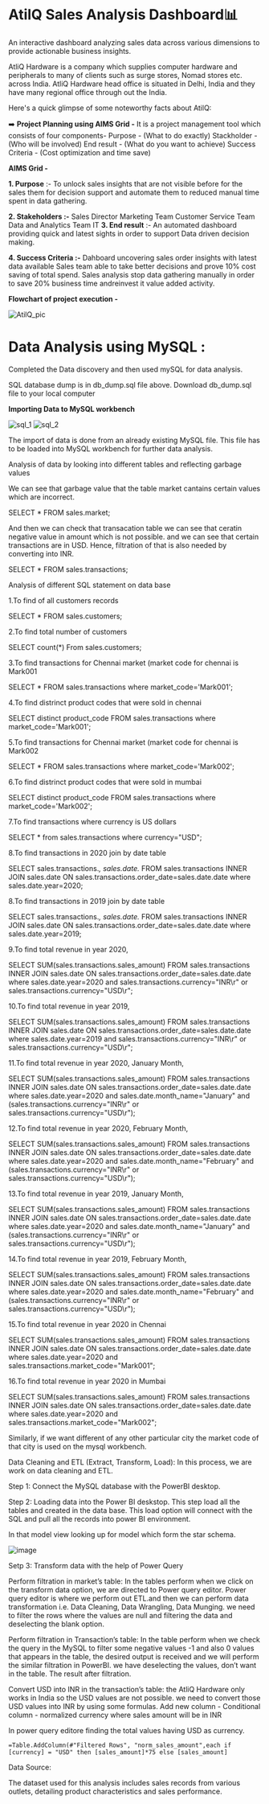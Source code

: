 # AtilQ Sales Analysis Dashboard📊

An interactive dashboard analyzing sales data across various dimensions to provide actionable business insights.

AtliQ Hardware is a company which supplies computer hardware and peripherals to many of clients such as surge stores, Nomad stores etc. across India. AtliQ Hardware head office is situated in Delhi, India and they have many regional office through out the India.

Here's a quick glimpse of some noteworthy facts about AtilQ:

 ➡️ **Project Planning using AIMS Grid -**
    It is a project management tool which consists of four components-
    Purpose - (What to do exactly)
    Stackholder - (Who will be involved)
    End result - (What do you want to achieve)
    Success Criteria - (Cost optimization and time save)
    
**AIMS Grid -**

**1. Purpose** :- To unlock sales insights that are not visible before for the sales them for decision support and automate them to reduced manual time spent in data gathering.

**2. Stakeholders :-**
Sales Director
Marketing Team
Customer Service Team
Data and Analytics Team
IT
**3. End result** :- An automated dashboard providing quick and latest sights in order to support Data driven decision making.

**4. Success Criteria :-**
Dahboard uncovering sales order insights with latest data available
Sales team able to take better decisions and prove 10% cost saving of total spend.
Sales analysis stop data gathering manually in order to save 20% business time andreinvest it value added activity.

**Flowchart of project execution -**


![AtilQ_pic](https://github.com/user-attachments/assets/c5432643-bcad-4135-b4ea-d5b7512f37c5)


# Data Analysis using MySQL :

Completed the Data discovery and then used mySQL for data analysis.

SQL database dump is in db_dump.sql file above. Download db_dump.sql file to your local computer

**Importing Data to MySQL workbench**

![sql_1](https://github.com/user-attachments/assets/1ef8940f-19ff-4100-896d-4848e21b397e)
![sql_2](https://github.com/user-attachments/assets/52c33cd8-280b-4666-896e-08687a18e6ea)


The import of data is done from an already existing MySQL file. This file has to be loaded into MySQL workbench for further data analysis.

Analysis of data by looking into different tables and reflecting garbage values

We can see that garbage value that the table market cantains certain values which are incorrect.

SELECT * FROM sales.market;

And then we can check that transacation table we can see that ceratin negative value in amount which is not possible. and we can see that certain transactions are in USD. Hence, filtration of that is also needed by converting into INR.

SELECT * FROM sales.transactions;

Analysis of different SQL statement on data base

1.To find of all customers records

SELECT * FROM sales.customers;

2.To find total number of customers

SELECT count(*) From sales.customers;

3.To find transactions for Chennai market (market code for chennai is Mark001

SELECT * FROM sales.transactions where market_code='Mark001';

4.To find distrinct product codes that were sold in chennai

SELECT distinct product_code FROM sales.transactions where market_code='Mark001';

5.To find transactions for Chennai market (market code for chennai is Mark002

SELECT * FROM sales.transactions where market_code='Mark002';

6.To find distrinct product codes that were sold in mumbai

SELECT distinct product_code FROM sales.transactions where market_code='Mark002';

7.To find transactions where currency is US dollars

SELECT * from sales.transactions where currency="USD";

8.To find transactions in 2020 join by date table

SELECT sales.transactions.*, sales.date.* FROM sales.transactions INNER JOIN sales.date ON sales.transactions.order_date=sales.date.date where sales.date.year=2020;

8.To find transactions in 2019 join by date table

SELECT sales.transactions.*, sales.date.* FROM sales.transactions INNER JOIN sales.date ON sales.transactions.order_date=sales.date.date where sales.date.year=2019;

9.To find total revenue in year 2020,

SELECT SUM(sales.transactions.sales_amount) FROM sales.transactions INNER JOIN sales.date ON sales.transactions.order_date=sales.date.date where sales.date.year=2020 and sales.transactions.currency="INR\r" or sales.transactions.currency="USD\r";

10.To find total revenue in year 2019,

SELECT SUM(sales.transactions.sales_amount) FROM sales.transactions INNER JOIN sales.date ON sales.transactions.order_date=sales.date.date where sales.date.year=2019 and sales.transactions.currency="INR\r" or sales.transactions.currency="USD\r";

11.To find total revenue in year 2020, January Month,

SELECT SUM(sales.transactions.sales_amount) FROM sales.transactions INNER JOIN sales.date ON sales.transactions.order_date=sales.date.date where sales.date.year=2020 and sales.date.month_name="January" and (sales.transactions.currency="INR\r" or sales.transactions.currency="USD\r");

12.To find total revenue in year 2020, February Month,

SELECT SUM(sales.transactions.sales_amount) FROM sales.transactions INNER JOIN sales.date ON sales.transactions.order_date=sales.date.date where sales.date.year=2020 and sales.date.month_name="February" and (sales.transactions.currency="INR\r" or sales.transactions.currency="USD\r");

13.To find total revenue in year 2019, January Month,

SELECT SUM(sales.transactions.sales_amount) FROM sales.transactions INNER JOIN sales.date ON sales.transactions.order_date=sales.date.date where sales.date.year=2020 and sales.date.month_name="January" and (sales.transactions.currency="INR\r" or sales.transactions.currency="USD\r");

14.To find total revenue in year 2019, February Month,

SELECT SUM(sales.transactions.sales_amount) FROM sales.transactions INNER JOIN sales.date ON sales.transactions.order_date=sales.date.date where sales.date.year=2020 and sales.date.month_name="February" and (sales.transactions.currency="INR\r" or sales.transactions.currency="USD\r");

15.To find total revenue in year 2020 in Chennai

SELECT SUM(sales.transactions.sales_amount) FROM sales.transactions INNER JOIN sales.date ON sales.transactions.order_date=sales.date.date where sales.date.year=2020 and sales.transactions.market_code="Mark001";

16.To find total revenue in year 2020 in Mumbai

SELECT SUM(sales.transactions.sales_amount) FROM sales.transactions INNER JOIN sales.date ON sales.transactions.order_date=sales.date.date where sales.date.year=2020 and sales.transactions.market_code="Mark002";

Similarly, if we want different of any other particular city the market code of that city is used on the mysql workbench.

Data Cleaning and ETL (Extract, Transform, Load):
In this process, we are work on data cleaning and ETL.

Step 1: Connect the MySQL database with the PowerBI desktop.

Step 2: Loading data into the Power BI deskstop. This step load all the tables and created in the data base. This load option will connect with the SQL and pull all the records into power BI environment.

In that model view looking up for model which form the star schema.

![image](https://github.com/user-attachments/assets/947b7870-9730-4809-8feb-6f3818adfa17)

Setp 3: Transform data with the help of Power Query

Perform filtration in market’s table: In the tables perform when we click on the transform data option, we are directed to Power query editor. Power query editor is where we perform out ETL.and then we can perform data transformation i.e. Data Cleaning, Data Wrangling, Data Munging. we need to filter the rows where the values are null and filtering the data and deselecting the blank option.

Perform filtration in Transaction’s table: In the table perform when we check the query in the MySQL to filter some negative values -1 and also 0 values that appears in the table, the desired output is received and we will perform the similar filtration in PowerBI. we have deselecting the values, don’t want in the table. The result after filtration.

Convert USD into INR in the transaction’s table: the AtliQ Hardware only works in India so the USD values are not possible. we need to convert those USD values into INR by using some formulas. Add new column - Conditional column - normalized currency where sales amount will be in INR

In power query editore finding the total values having USD as currency.

 `=Table.AddColumn(#"Filtered Rows", "norm_sales_amount",each if [currency] = "USD" then [sales_amount]*75 else [sales_amount]`




Data Source:

The dataset used for this analysis includes sales records from various outlets, detailing product characteristics and sales performance.

